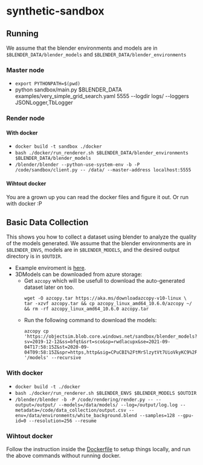 # synthetic-sandbox

## Running

We assume that the blender environments and models are in `$BLENDER_DATA/blender_models` and `$BLENDER_DATA/blender_environments` 

### Master node

- `export PYTHONPATH=$(pwd)`
- python sandbox/main.py $BLENDER_DATA examples/very_simple_grid_search.yaml 5555 --logdir logs/ --loggers JSONLogger,TbLogger

### Render node
#### With docker

- `docker build -t sandbox ./docker`
- `bash ./docker/run_renderer.sh $BLENDER_DATA/blender_environments $BLENDER_DATA/blender_models`
- `/blender/blender --python-use-system-env -b -P /code/sandbox/client.py -- /data/ --master-address localhost:5555`

#### Wihtout docker

You are a grown up you can read the docker files and figure it out. Or run with docker :P


## Basic Data Collection
This shows you how to collect a dataset using blender to analyze the quality of the models generated. We assume that the blender environments are in `$BLENDER_ENVS`, models are in `$BLENDER_MODELS`, and the desired output directory is in `$OUTDIR`.

- Example enviroment is [here](environments/).
- 3DModels can be downloaded from azure storage:
    - Get `azcopy` which will be usefull to download the auto-generated dataset later on too.
        ```
        wget -O azcopy.tar https://aka.ms/downloadazcopy-v10-linux \
        tar -xzvf azcopy.tar && cp azcopy_linux_amd64_10.6.0/azcopy ~/ && rm -rf azcopy_linux_amd64_10.6.0 azcopy.tar
        ```
    - Run the following command to download the models:
        ```
        azcopy cp 'https://objectsim.blob.core.windows.net/sandbox/blender_models?sv=2019-12-12&ss=bfqt&srt=sco&sp=rwdlacupx&se=2021-09-04T17:58:15Z&st=2020-09-04T09:58:15Z&spr=https,http&sig=CPuCBI%2FtMrSlzytVt7UioVkyKC9%2Fetp5XqTC2rtjino%3D' '/models' --recursive
        ```
### With docker

- `docker build -t ./docker`
- `bash ./docker/run_renderer.sh $BLENDER_ENVS $BLENDER_MODELS $OUTDIR`
- `/blender/blender -b -P /code/rendering/render.py -- --output=/output/ --models=/data/models/ --log=/output/log.log --metadata=/code/data_collection/output.csv --env=/data/environments/white_background.blend --samples=128 --gpu-id=0 --resolution=256 --resume`

### Wihtout docker
Follow the instruction inside the [Dockerfile](./docker/Dockerfile) to setup things locally, and run the above commands without running docker.

